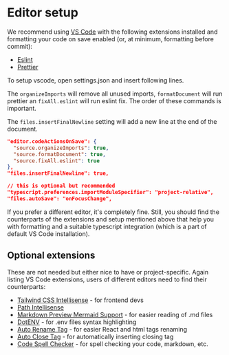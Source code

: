 # Editor setup

We recommend using [VS Code](https://code.visualstudio.com/) with the following extensions installed and formatting your code on save enabled (or, at minimum, formatting before commit):

- [Eslint](https://marketplace.visualstudio.com/items?itemName=dbaeumer.vscode-eslint)
- [Prettier](https://marketplace.visualstudio.com/items?itemName=esbenp.prettier-vscode)

To setup vscode, open settings.json and insert following lines.

The `organizeImports` will remove all unused imports, `formatDocument` will run prettier an `fixAll.eslint` will run eslint fix. The order of these commands is important.

The `files.insertFinalNewline` setting will add a new line at the end of the document.

```json
"editor.codeActionsOnSave": {
  "source.organizeImports": true,
  "source.formatDocument": true,
  "source.fixAll.eslint": true
},
"files.insertFinalNewline": true,

// this is optional but recommended
"typescript.preferences.importModuleSpecifier": "project-relative",
"files.autoSave": "onFocusChange",

```

If you prefer a different editor, it's completely fine. Still, you should find the counterparts of the extensions and setup mentioned above that help you with formatting and a suitable typescript integration (which is a part of default VS Code installation).

## Optional extensions

These are not needed but either nice to have or project-specific. Again listing VS Code extensions, users of different editors need to find their counterparts:

- [Tailwind CSS Intellisense](https://marketplace.visualstudio.com/items?itemName=bradlc.vscode-tailwindcss) - for frontend devs
- [Path Intellisense](https://marketplace.visualstudio.com/items?itemName=christian-kohler.path-intellisense)
- [Markdown Preview Mermaid Support](https://marketplace.visualstudio.com/items?itemName=bierner.markdown-mermaid) - for easier reading of .md files
- [DotENV](https://marketplace.visualstudio.com/items?itemName=mikestead.dotenv) - for .env files syntax highlighting
- [Auto Rename Tag](https://marketplace.visualstudio.com/items?itemName=formulahendry.auto-rename-tag) - for easier React and html tags renaming
- [Auto Close Tag](https://marketplace.visualstudio.com/items?itemName=formulahendry.auto-close-tag) - for automatically inserting closing tag
- [Code Spell Checker](https://marketplace.visualstudio.com/items?itemName=streetsidesoftware.code-spell-checker) - for spell checking your code, markdown, etc.
